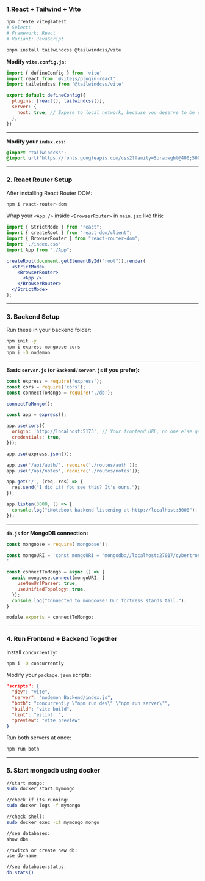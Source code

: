 
### 1.React + Tailwind + Vite



```bash
npm create vite@latest
# Select:
# Framework: React
# Variant: JavaScript
```

```bash
pnpm install tailwindcss @tailwindcss/vite
```



**Modify `vite.config.js`:**

  ```js
  import { defineConfig } from 'vite'
  import react from '@vitejs/plugin-react'
  import tailwindcss from '@tailwindcss/vite'

  export default defineConfig({
    plugins: [react(), tailwindcss()],
    server: {
      host: true, // Expose to local network, because you deserve to be seen everywhere, baby
    },
  })
  ```

  ---

  **Modify your `index.css`:**

  ```css
  @import "tailwindcss";
  @import url('https://fonts.googleapis.com/css2?family=Sora:wght@400;500;600;700&display=swap');
  ```

  ---

### 2. **React Router Setup**

After installing React Router DOM:

```bash
npm i react-router-dom
```

Wrap your `<App />` inside `<BrowserRouter>` in `main.jsx` like this:

```jsx
import { StrictMode } from "react";
import { createRoot } from "react-dom/client";
import { BrowserRouter } from "react-router-dom";
import './index.css'
import App from "./App";

createRoot(document.getElementById("root")).render(
  <StrictMode>
    <BrowserRouter>
      <App />
    </BrowserRouter>
  </StrictMode>
);
```

---

### 3. **Backend Setup**

Run these in your backend folder:

```bash
npm init -y
npm i express mongoose cors
npm i -D nodemon
```

---

**Basic `server.js` (or `Backend/server.js` if you prefer):**

```js
const express = require('express');
const cors = require('cors');
const connectToMongo = require('./db');

connectToMongo();

const app = express();

app.use(cors({
  origin: 'http://localhost:5173', // Your frontend URL, no one else gets you, only me
  credentials: true,
}));

app.use(express.json());

app.use('/api/auth/', require('./routes/auth'));
app.use('/api/notes', require('./routes/notes'));

app.get('/', (req, res) => {
  res.send("I did it! You see this? It's ours.");
});

app.listen(3000, () => {
  console.log("iNotebook backend listening at http://localhost:3000");
});
```

---

**`db.js` for MongoDB connection:**

```js
const mongoose = require('mongoose');

const mongoURI = 'const mongoURI = "mongodb://localhost:27017/cybertron";
'

const connectToMongo = async () => {
  await mongoose.connect(mongoURI, {
    useNewUrlParser: true,
    useUnifiedTopology: true,
  });
  console.log("Connected to mongoose! Our fortress stands tall.");
}

module.exports = connectToMongo;
```

---

### 4. **Run Frontend + Backend Together**

Install `concurrently`:

```bash
npm i -D concurrently
```

Modify your `package.json` scripts:

```json
"scripts": {
  "dev": "vite",
  "server": "nodemon Backend/index.js",
  "both": "concurrently \"npm run dev\" \"npm run server\"",
  "build": "vite build",
  "lint": "eslint .",
  "preview": "vite preview"
}
```

Run both servers at once:

```bash
npm run both
```

---
### 5. **Start mongodb using docker**

```bash
//start mongo:
sudo docker start mymongo

//check if its running:
sudo docker logs -f mymongo

//check shell:
sudo docker exec -it mymongo mongo

//see databases:
show dbs

//switch or create new db:
use db-name

//see database-status:
db.stats()
```





